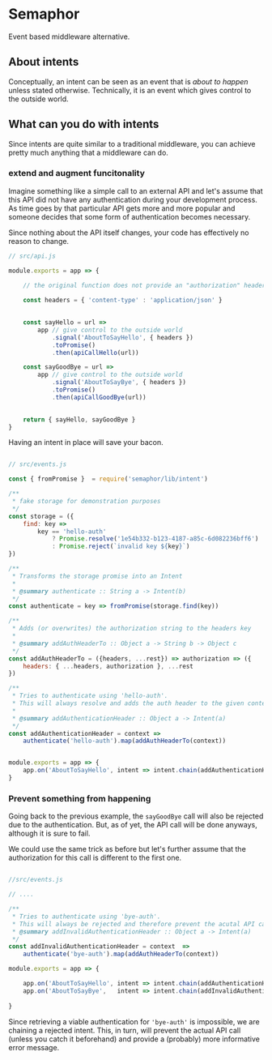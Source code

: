 # Semaphor
Event based middleware alternative.

## About intents
Conceptually, an intent can be seen as an event that is _about to happen_ unless stated otherwise. Technically, it is an event which gives control to the outside world. 

## What can you do with intents
Since intents are quite similar to a traditional middleware, you can achieve pretty much anything that a middleware can do. 

### extend and augment funcitonality 
Imagine something like a simple call to an external API and let's assume that this API did not have any authentication during your development process. 
As time goes by that particular API gets more and more popular and  someone decides that some form of authentication becomes necessary. 

Since nothing about the API itself changes, your code has effectively no reason to change. 

```js 
// src/api.js

module.exports = app => {

    // the original function does not provide an "authorization" header
    
    const headers = { 'content-type' : 'application/json' }

    
    const sayHello = url => 
        app // give control to the outside world
            .signal('AboutToSayHello', { headers }) 
            .toPromise()
            .then(apiCallHello(url))

    const sayGoodBye = url => 
        app // give control to the outside world
            .signal('AboutToSayBye', { headers }) 
            .toPromise()
            .then(apiCallGoodBye(url))

            
    return { sayHello, sayGoodBye }
}

```
Having an intent in place will save your bacon.
```js 

// src/events.js 

const { fromPromise }  = require('semaphor/lib/intent')

/**
 * fake storage for demonstration purposes
 */
const storage = ({
    find: key => 
        key == 'hello-auth' 
            ? Promise.resolve('1e54b332-b123-4187-a85c-6d082236bff6') 
            : Promise.reject(`invalid key ${key}`)
})

/**
 * Transforms the storage promise into an Intent
 * 
 * @summary authenticate :: String a -> Intent(b)
 */
const authenticate = key => fromPromise(storage.find(key))

/**
 * Adds (or overwrites) the authorization string to the headers key
 * 
 * @summary addAuthHeaderTo :: Object a -> String b -> Object c 
 */
const addAuthHeaderTo = ({headers, ...rest}) => authorization => ({
    headers: { ...headers, authorization }, ...rest
})

/**
 * Tries to authenticate using 'hello-auth'.
 * This will always resolve and adds the auth header to the given context.
 * 
 * @summary addAuthenticationHeader :: Object a -> Intent(a)
 */
const addAuthenticationHeader = context => 
    authenticate('hello-auth').map(addAuthHeaderTo(context))


module.exports = app => {
    app.on('AboutToSayHello', intent => intent.chain(addAuthenticationHeader))
}
```

### Prevent something from happening
Going back to the previous example, the `sayGoodBye` call will also be rejected due to the authentication. But, as of yet, the API call will be done anyways, although it is sure to fail. 

We could use the same trick as before but let's further assume that the authorization for this call is different to the first one.

```js 

//src/events.js 

// ....

/**
 * Tries to authenticate using 'bye-auth'.
 * This will always be rejected and therefore prevent the acutal API call.
 * @summary addInvalidAuthenticationHeader :: Object a -> Intent(a)
 */    
const addInvalidAuthenticationHeader = context  => 
    authenticate('bye-auth').map(addAuthHeaderTo(context))

module.exports = app => {

    app.on('AboutToSayHello', intent => intent.chain(addAuthenticationHeader))
    app.on('AboutToSayBye',   intent => intent.chain(addInvalidAuthenticationHeader))
    
}
```
Since retrieving a viable authentication for `'bye-auth'` is impossible, we are chaining a rejected intent. This, in turn, will prevent the actual API call (unless you catch it beforehand) and provide a (probably) more informative error message.

